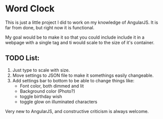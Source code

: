 # Word Clock
This is just a little project I did to work on my knowledge of AngularJS. It is far from done, but right now it is functional.

My goal would be to make it so that you could include include it in a webpage with a single tag and ti would scale to the size of it's container. 

## TODO List:
1) Just type to scale with size.
2) Move settings to JSON file to make it somethings easily changeable.
3) Add settings bar to bottom to be able to change things like:
   * Font color, both dimmed and lit
   * Background color (Photo?)
   * toggle birthday wish
   * toggle glow on illuminated characters
   
Very new to AngularJS, and constructive criticism is always welcome.
